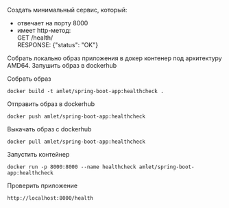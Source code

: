 Создать минимальный сервис, который:

- отвечает на порту 8000
- имеет http-метод:  
  GET /health/  
  RESPONSE: {"status": "OK"}

Cобрать локально образ приложения в докер контенер под архитектуру AMD64. Запушить образ в dockerhub

Собрать образ

    docker build -t amlet/spring-boot-app:healthcheck .

Отправить образ в dockerhub

    docker push amlet/spring-boot-app:healthcheck

Выкачать образ с dockerhub

    docker pull amlet/spring-boot-app:healthcheck

Запустить контейнер

    docker run -p 8000:8000 --name healthcheck amlet/spring-boot-app:healthcheck

Проверить приложение

    http://localhost:8000/health
